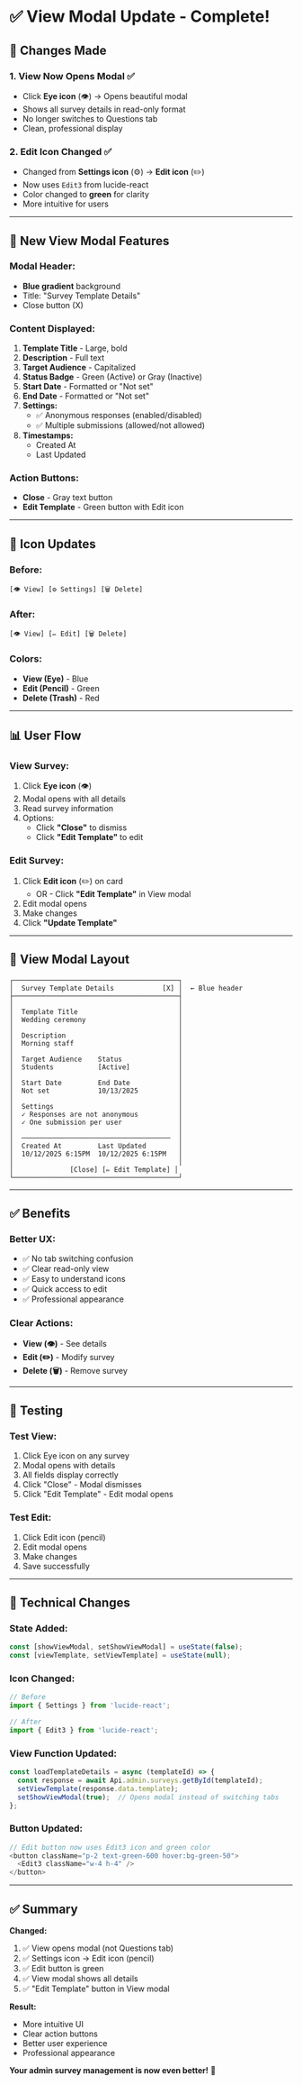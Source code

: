 # ✅ View Modal Update - Complete!

## 🎉 Changes Made

### 1. **View Now Opens Modal** ✅
- Click **Eye icon** (👁️) → Opens beautiful modal
- Shows all survey details in read-only format
- No longer switches to Questions tab
- Clean, professional display

### 2. **Edit Icon Changed** ✅
- Changed from **Settings icon** (⚙️) → **Edit icon** (✏️)
- Now uses `Edit3` from lucide-react
- Color changed to **green** for clarity
- More intuitive for users

---

## 🎨 New View Modal Features

### Modal Header:
- **Blue gradient** background
- Title: "Survey Template Details"
- Close button (X)

### Content Displayed:
1. **Template Title** - Large, bold
2. **Description** - Full text
3. **Target Audience** - Capitalized
4. **Status Badge** - Green (Active) or Gray (Inactive)
5. **Start Date** - Formatted or "Not set"
6. **End Date** - Formatted or "Not set"
7. **Settings:**
   - ✅ Anonymous responses (enabled/disabled)
   - ✅ Multiple submissions (allowed/not allowed)
8. **Timestamps:**
   - Created At
   - Last Updated

### Action Buttons:
- **Close** - Gray text button
- **Edit Template** - Green button with Edit icon

---

## 🎯 Icon Updates

### Before:
```
[👁️ View] [⚙️ Settings] [🗑️ Delete]
```

### After:
```
[👁️ View] [✏️ Edit] [🗑️ Delete]
```

### Colors:
- **View (Eye)** - Blue
- **Edit (Pencil)** - Green
- **Delete (Trash)** - Red

---

## 📊 User Flow

### View Survey:
1. Click **Eye icon** (👁️)
2. Modal opens with all details
3. Read survey information
4. Options:
   - Click **"Close"** to dismiss
   - Click **"Edit Template"** to edit

### Edit Survey:
1. Click **Edit icon** (✏️) on card
   - OR -
   Click **"Edit Template"** in View modal
2. Edit modal opens
3. Make changes
4. Click **"Update Template"**

---

## 🎨 View Modal Layout

```
┌─────────────────────────────────────────┐
│  Survey Template Details            [X] │  ← Blue header
├─────────────────────────────────────────┤
│                                         │
│  Template Title                         │
│  Wedding ceremony                       │
│                                         │
│  Description                            │
│  Morning staff                          │
│                                         │
│  Target Audience    Status              │
│  Students           [Active]            │
│                                         │
│  Start Date         End Date            │
│  Not set            10/13/2025          │
│                                         │
│  Settings                               │
│  ✓ Responses are not anonymous          │
│  ✓ One submission per user              │
│                                         │
│  ─────────────────────────────────────  │
│  Created At         Last Updated        │
│  10/12/2025 6:15PM  10/12/2025 6:15PM   │
│                                         │
│              [Close] [✏️ Edit Template] │
└─────────────────────────────────────────┘
```

---

## ✅ Benefits

### Better UX:
- ✅ No tab switching confusion
- ✅ Clear read-only view
- ✅ Easy to understand icons
- ✅ Quick access to edit
- ✅ Professional appearance

### Clear Actions:
- **View (👁️)** - See details
- **Edit (✏️)** - Modify survey
- **Delete (🗑️)** - Remove survey

---

## 🚀 Testing

### Test View:
1. Click Eye icon on any survey
2. Modal opens with details
3. All fields display correctly
4. Click "Close" - Modal dismisses
5. Click "Edit Template" - Edit modal opens

### Test Edit:
1. Click Edit icon (pencil)
2. Edit modal opens
3. Make changes
4. Save successfully

---

## 📝 Technical Changes

### State Added:
```javascript
const [showViewModal, setShowViewModal] = useState(false);
const [viewTemplate, setViewTemplate] = useState(null);
```

### Icon Changed:
```javascript
// Before
import { Settings } from 'lucide-react';

// After
import { Edit3 } from 'lucide-react';
```

### View Function Updated:
```javascript
const loadTemplateDetails = async (templateId) => {
  const response = await Api.admin.surveys.getById(templateId);
  setViewTemplate(response.data.template);
  setShowViewModal(true);  // Opens modal instead of switching tabs
};
```

### Button Updated:
```javascript
// Edit button now uses Edit3 icon and green color
<button className="p-2 text-green-600 hover:bg-green-50">
  <Edit3 className="w-4 h-4" />
</button>
```

---

## ✅ Summary

**Changed:**
1. ✅ View opens modal (not Questions tab)
2. ✅ Settings icon → Edit icon (pencil)
3. ✅ Edit button is green
4. ✅ View modal shows all details
5. ✅ "Edit Template" button in View modal

**Result:**
- More intuitive UI
- Clear action buttons
- Better user experience
- Professional appearance

**Your admin survey management is now even better!** 🎉
